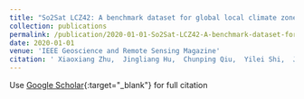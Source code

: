 ```yaml
---
title: "So2Sat LCZ42: A benchmark dataset for global local climate zones classification"
collection: publications
permalink: /publication/2020-01-01-So2Sat-LCZ42-A-benchmark-dataset-for-global-local-climate-zones-classification
date: 2020-01-01
venue: 'IEEE Geoscience and Remote Sensing Magazine'
citation: ' Xiaoxiang Zhu,  Jingliang Hu,  Chunping Qiu,  Yilei Shi,  Jian Kang,  Lichao Mou,  Hossein Bagheri,  Matthias H{\&quot;a}berle,  Yuansheng Hua,  Rong Huang,  Lloyd Hughes,  H. Li,  Yao Sun,  G. Zhang,  S. Han,  Michael Schmitt,  Yuanyuan Wang, &quot;So2Sat LCZ42: A benchmark dataset for global local climate zones classification.&quot; IEEE Geoscience and Remote Sensing Magazine, 2020.'
---
```

Use [Google Scholar](https://scholar.google.com/scholar?q=So2Sat+LCZ42:+A+benchmark+dataset+for+global+local+climate+zones+classification){:target="_blank"} for full citation